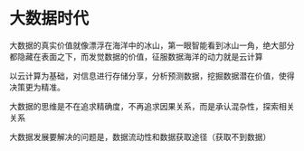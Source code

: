 # 大数据时代

大数据的真实价值就像漂浮在海洋中的冰山，第一眼智能看到冰山一角，绝大部分都隐藏在表面之下，而发觉数据的价值，征服数据海洋的动力就是云计算

以云计算为基础，对信息进行存储分享，分析预测数据，挖掘数据潜在价值，使得决策更为精准。

大数据的思维是不在追求精确度，不再追求因果关系，而是承认混杂性，探索相关关系

大数据发展要解决的问题是，数据流动性和数据获取途径（获取不到数据）







